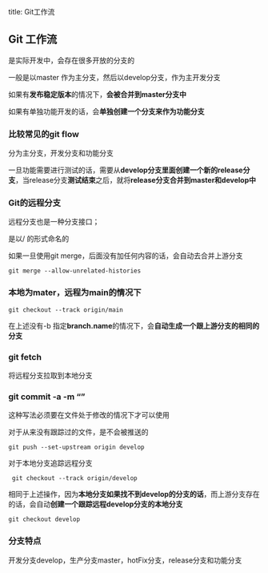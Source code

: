 title: Git工作流

## Git 工作流

是实际开发中，会存在很多开放的分支的

一般是以master 作为主分支，然后以develop分支，作为主开发分支

如果有**发布稳定版本**的情况下，**会被合并到master分支中**

如果有单独功能开发的话，会**单独创建一个分支来作为功能分支**

### 比较常见的git flow

分为主分支，开发分支和功能分支

一旦功能需要进行测试的话，需要从**develop分支里面创建一个新的release分支**，当release分支**测试结束**之后，就将**release分支合并到master和develop中**

### Git的远程分支

远程分支也是一种分支接口；

是以<remote>/<branch> 的形式命名的

如果一旦使用git merge，后面没有加任何内容的话，会自动去合并上游分支

```shell
git merge --allow-unrelated-histories
```

### 本地为mater，远程为main的情况下

```shell
git checkout --track origin/main
```

在上述没有-b 指定**branch.name**的情况下，会**自动生成一个跟上游分支的相同的分支**

### git  fetch

将远程分支拉取到本地分支

### git commit -a -m “”

这种写法必须要在文件处于修改的情况下才可以使用

对于从来没有跟踪过的文件，是不会被推送的

```shell
git push --set-upstream origin develop
```

对于本地分支追踪远程分支

```shell
 git checkout --track origin/develop
```

相同于上述操作，因为**本地分支如果找不到develop的分支的话**，而上游分支存在的话，会自动**创建一个跟踪远程develop分支的本地分支**

```shell
git checkout develop 
```

### 分支特点

开发分支develop，生产分支master，hotFix分支，release分支和功能分支
